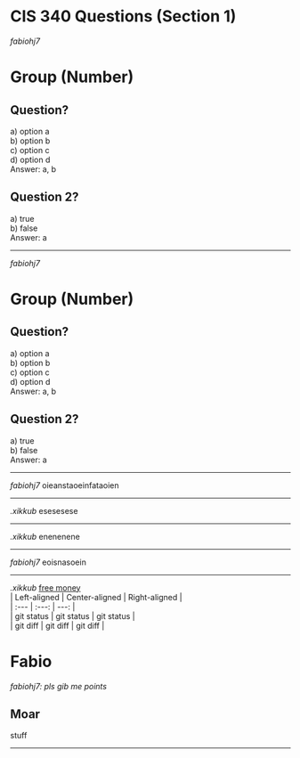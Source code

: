 # CIS 340 Questions (Section 1)

_fabiohj7_

# Group (Number)

## Question?

a) option a  
b) option b  
c) option c  
d) option d  
Answer: a, b

## Question 2?

a) true  
b) false  
Answer: a

---

_fabiohj7_

# Group (Number)

## Question?

a) option a  
b) option b  
c) option c  
d) option d  
Answer: a, b

## Question 2?

a) true  
b) false  
Answer: a

---
*fabiohj7*
oieanstaoeinfataoien  

---

*.xikkub*
esesesese  

---

*.xikkub*
enenenene  

---

*fabiohj7*
eoisnasoein  

---

*.xikkub*
[free money](http://example.com)  
| Left-aligned | Center-aligned | Right-aligned |  
| :---         |     :---:      |          ---: |  
| git status   | git status     | git status    |  
| git diff     | git diff       | git diff      |  
# Fabio
*fabiohj7: pls gib me points*  
## Moar
stuff  

---

